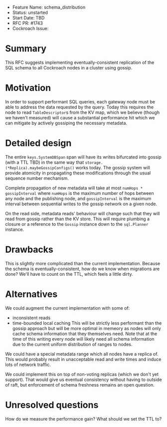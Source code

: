 - Feature Name: schema_distribution
- Status: unstarted
- Start Date: TBD
- RFC PR: #1743
- Cockroach Issue:

# Summary

This RFC suggests implementing eventually-consistent replication of the SQL schema to all Cockroach nodes in a cluster using gossip.

# Motivation

In order to support performant SQL queries, each gateway node must be able to address the data requested by the query. Today this requires the node to read `TableDescriptor`s from the KV map, which we believe (though we haven't measured) will cause a substantial performance hit which we can mitigate by actively gossiping the necessary metadata.

# Detailed design

The entire `keys.SystemDBSpan` span will have its writes bifurcated into gossip (with a TTL TBD) in the same way that `storage.(*Replica).maybeGossipConfigs()` works today. The gossip system will provide atomicity in propagating these modifications through the usual sequence number mechanism.

Complete propagation of new metadata will take at most `numHops * gossipInterval` where `numHops` is the maximum number of hops between any node and the publishing node, and `gossipInterval` is the maximum interval between sequential writes to the gossip network on a given node.

On the read side, metadata reads' behaviour will change such that they will read from gossip rather than the KV store. This will require plumbing a closure or a reference to the `Gossip` instance down to the `sql.Planner` instance.

# Drawbacks

This is slightly more complicated than the current implementation. Because the schema is eventually-consistent, how do we know when migrations are done? We'll have to count on the TTL, which feels a little dirty.

# Alternatives

We could augment the current implementation with some of:
- inconsistent reads
- time-bounded local caching
This will be strictly less performant than the gossip approach but will be more optimal in memeory as nodes will only cache schema information that they themselves need. Note that at the time of this writing every node will likely need all schema information due to the current uniform distribution of ranges to nodes.

We could have a special metadata range which all nodes have a replica of. This would probably result in unacceptable read and write times and induce lots of network traffic.

We could implement this on top of non-voting replicas (which we don't yet support). That would give us eventual consistency without having to outside of raft, but enforcement of schema freshness remains an open question.

# Unresolved questions

How do we measure the performance gain? What should we set the TTL to?
